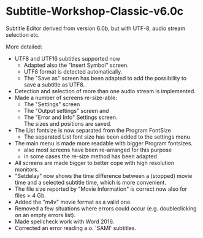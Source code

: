 # Subtitle-Workshop-Classic-v6.0c
Subtitle Editor derived from version 6.0b, but with UTF-8, audio stream selection etc.

More detailed:
* UTF8 and UTF16 subtitles supported now
  - Adapted also the "Insert Symbol" screen.
  - UTF8 format is detected automatically.
  - The "Save as" screen has been adapted to add the possibility to save a subtitle as UTF8.
* Detection and selection of more than one audio stream is implemented.  
* Made a number of screens re-size-able:
  - The "Settings" screen
  - The "Output settings" screen and
  - The "Error and Info" Settings screen.  
  The sizes and positions are saved.
* The List fontsize is now separated from the Program FontSize
  - The separated List font size has been added to the settings menu 
* The main menu is made more readable with bigger Program fontsizes. 
  - also most screens have been re-arranged for this purpose 
  - in some cases the re-size method has been adapted
* All screens are made bigger to better cope with high resolution monitors.
* "Setdelay" now shows the time difference between a (stopped) movie time and a selected subtitle time, which is more convenient.
* The file size reported by "Movie Information" is correct now also for files > 4 Gb.
* Added the "m4v" movie format as a valid one.
* Removed a few situations where errors could occur (e.g. doubleclicking on an empty errors list).
* Made spellcheck work with Word 2016.
* Corrected an error reading a.o. 'SAMI' subtitles.
